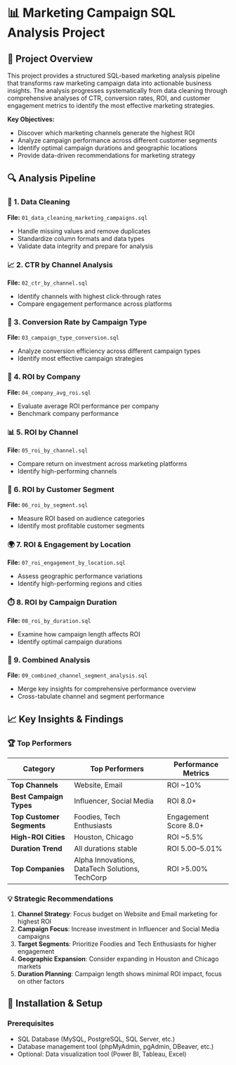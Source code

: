 # 📊 Marketing Campaign SQL Analysis Project

## 🎯 Project Overview
This project provides a structured SQL-based marketing analysis pipeline that transforms raw marketing campaign data into actionable business insights. The analysis progresses systematically from data cleaning through comprehensive analyses of CTR, conversion rates, ROI, and customer engagement metrics to identify the most effective marketing strategies.

**Key Objectives:**
- Discover which marketing channels generate the highest ROI
- Analyze campaign performance across different customer segments
- Identify optimal campaign durations and geographic locations
- Provide data-driven recommendations for marketing strategy

## 🔍 Analysis Pipeline

### 🧹 1. Data Cleaning
**File:** `01_data_cleaning_marketing_campaigns.sql`
- Handle missing values and remove duplicates
- Standardize column formats and data types
- Validate data integrity and prepare for analysis

### 📈 2. CTR by Channel Analysis
**File:** `02_ctr_by_channel.sql`
- Identify channels with highest click-through rates
- Compare engagement performance across platforms

### 🎯 3. Conversion Rate by Campaign Type
**File:** `03_campaign_type_conversion.sql`
- Analyze conversion efficiency across different campaign types
- Identify most effective campaign strategies

### 🏢 4. ROI by Company
**File:** `04_company_avg_roi.sql`
- Evaluate average ROI performance per company
- Benchmark company performance

### 📊 5. ROI by Channel
**File:** `05_roi_by_channel.sql`
- Compare return on investment across marketing platforms
- Identify high-performing channels

### 👥 6. ROI by Customer Segment
**File:** `06_roi_by_segment.sql`
- Measure ROI based on audience categories
- Identify most profitable customer segments

### 🌍 7. ROI & Engagement by Location
**File:** `07_roi_engagement_by_location.sql`
- Assess geographic performance variations
- Identify high-performing regions and cities

### ⏱️ 8. ROI by Campaign Duration
**File:** `08_roi_by_duration.sql`
- Examine how campaign length affects ROI
- Identify optimal campaign durations

### 🔗 9. Combined Analysis
**File:** `09_combined_channel_segment_analysis.sql`
- Merge key insights for comprehensive performance overview
- Cross-tabulate channel and segment performance

## 📈 Key Insights & Findings

### 🏆 Top Performers
| Category | Top Performers | Performance Metrics |
|----------|----------------|---------------------|
| **Top Channels** | Website, Email | ROI ~10% |
| **Best Campaign Types** | Influencer, Social Media | ROI 8.0+ |
| **Top Customer Segments** | Foodies, Tech Enthusiasts | Engagement Score 8.0+ |
| **High-ROI Cities** | Houston, Chicago | ROI ~5.5% |
| **Duration Trend** | All durations stable | ROI 5.00–5.01% |
| **Top Companies** | Alpha Innovations, DataTech Solutions, TechCorp | ROI >5.00% |

### 💡 Strategic Recommendations
1. **Channel Strategy**: Focus budget on Website and Email marketing for highest ROI
2. **Campaign Focus**: Increase investment in Influencer and Social Media campaigns
3. **Target Segments**: Prioritize Foodies and Tech Enthusiasts for higher engagement
4. **Geographic Expansion**: Consider expanding in Houston and Chicago markets
5. **Duration Planning**: Campaign length shows minimal ROI impact, focus on other factors

## 🚀 Installation & Setup

### Prerequisites
- SQL Database (MySQL, PostgreSQL, SQL Server, etc.)
- Database management tool (phpMyAdmin, pgAdmin, DBeaver, etc.)
- Optional: Data visualization tool (Power BI, Tableau, Excel)
